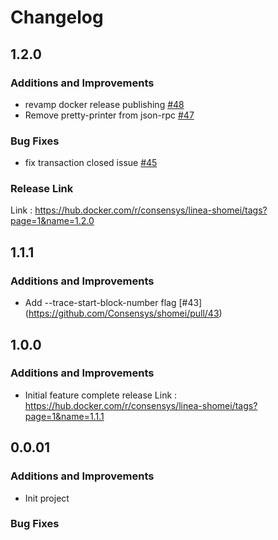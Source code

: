 # Changelog

## 1.2.0

### Additions and Improvements
- revamp docker release publishing [#48](https://github.com/Consensys/shomei/pull/48)
- Remove pretty-printer from json-rpc [#47](https://github.com/Consensys/shomei/pull/47)
### Bug Fixes
- fix transaction closed issue [#45](https://github.com/Consensys/shomei/pull/45)
### Release Link
Link : https://hub.docker.com/r/consensys/linea-shomei/tags?page=1&name=1.2.0


## 1.1.1
### Additions and Improvements
- Add --trace-start-block-number flag [#43] (https://github.com/Consensys/shomei/pull/43)

## 1.0.0
### Additions and Improvements
- Initial feature complete release
  Link : https://hub.docker.com/r/consensys/linea-shomei/tags?page=1&name=1.1.1

## 0.0.01
### Additions and Improvements
- Init project
### Bug Fixes
